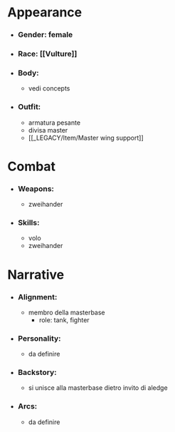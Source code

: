# Appearance

- ### Gender: female
- ### Race: [[Vulture]]
- ### Body:
	- vedi concepts
- ### Outfit:
	- armatura pesante
	- divisa master
	- [[_LEGACY/Item/Master wing support]]

# Combat

- ### Weapons:
	- zweihander

- ### Skills:
	- volo
	- zweihander

# Narrative

- ### Alignment:
	- membro della masterbase
		- role: tank, fighter
- ### Personality:
	- da definire
- ### Backstory:
	- si unisce alla masterbase dietro invito di aledge
- ### Arcs:
	- da definire